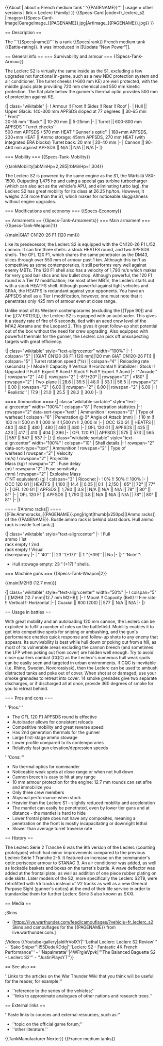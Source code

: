 {{About
| about = French medium tank '''{{PAGENAME}}'''
| usage = other versions
| link = Leclerc (Family)
}}
{{Specs-Card
|code=fr_leclerc_s2
|images={{Specs-Card-Image|GarageImage_{{PAGENAME}}.jpg|ArtImage\_{{PAGENAME}}.jpg}}
}}

== Description ==

<!-- ''In the description, the first part should be about the history of the creation and combat usage of the vehicle, as well as its key features. In the second part, tell the reader about the ground vehicle in the game. Insert a screenshot of the vehicle, so that if the novice player does not remember the vehicle by name, he will immediately understand what kind of vehicle the article is talking about.'' -->

The '''{{Specs|name}}''' is a rank {{Specs|rank}} French medium tank {{Battle-rating}}. It was introduced in [[Update "New Power"]].

== General info ==
=== Survivability and armour ===
{{Specs-Tank-Armour}}

<!-- ''Describe armour protection. Note the most well protected and key weak areas. Appreciate the layout of modules as well as the number and location of crew members. Is the level of armour protection sufficient, is the placement of modules helpful for survival in combat? If necessary use a visual template to indicate the most secure and weak zones of the armour.'' -->

The Leclerc S2 is virtually the same inside as the S1, excluding a few upgrades not functional in-game, such as a new NBC protection system and air conditioner. The turret cheeks (>600 mm KE) are well protected, with the middle glacis plate providing 720 mm chemical and 550 mm kinetic protection. The flat plate below the gunner's thermal optic provides 500 mm of protection against KE.

{| class="wikitable"
|-
! Armour !! Front !! Sides !! Rear !! Roof
|-
| Hull || Upper Glacis: 140-300 mm APFSDS sloped at 77 degrees || 30-65 mm ''Front''<br> 20-55 mm ''Back'' || 10-20 mm || 5-25mm
|-
| Turret || 600-800 mm APFSDS ''Turret cheeks''<br> 500 mm APFSDS / 570 mm HEAT ''Gunner's optic''
| 180+mm APFSDS, 230+mm HEAT || Ammo storage: 45mm APFSDS, 270 mm HEAT (with integrated ERA blocks)
Turret back: 20 mm
| 20-40 mm
|-
| Cannon || 90-460 mm against APFSDS || N/A || N/A || N/A
|-
|}

=== Mobility ===
{{Specs-Tank-Mobility}}

<!-- ''Write about the mobility of the ground vehicle. Estimate the specific power and manoeuvrability, as well as the maximum speed forwards and backwards.'' -->

{{tankMobility|abMinHp=2,285|rbMinHp=1,304}}

The Leclerc S2 is powered by the same engine as the S1, the Wärtsilä V8X-1500. Outputting 1,475 hp and using a special gas turbine turbocharger (which can also act as the vehicle's APU, and eliminating turbo lag), the Leclerc S2 has great mobility for its class at 26.25 hp/ton. However, it weighs 2.5t more than the S1, which makes for noticeable sluggishness without engine upgrades.

=== Modifications and economy ===
{{Specs-Economy}}

== Armaments ==
{{Specs-Tank-Armaments}}
=== Main armament ===
{{Specs-Tank-Weapon|1}}

<!-- ''Give the reader information about the characteristics of the main gun. Assess its effectiveness in a battle based on the reloading speed, ballistics and the power of shells. Do not forget about the flexibility of the fire, that is how quickly the cannon can be aimed at the target, open fire on it and aim at another enemy. Add a link to the main article on the gun: <code><nowiki>{{main|Name of the weapon}}</nowiki></code>. Describe in general terms the ammunition available for the main gun. Give advice on how to use them and how to fill the ammunition storage.'' -->

{{main|GIAT CN120-26 F1 (120 mm)}}

Like its predecessor, the Leclerc S2 is equipped with the CN120-26 F1 L/52 cannon. It can fire three shells: a stock HEATFS round, and two APFSDS shells. The OFL 120 F1, which shares the same penetrator as the DM43, slices through over 550 mm of armour past 1 km. Although this isn't as competitive as some contemporaries, it still performs very well against enemy MBTs. The 120 F1 shell also has a velocity of 1,790 m/s which makes for very good ballistics and low bullet drop. Although powerful, the 120 F1 round is a Tier IV modification; like most other MBTs, the Leclerc starts out with a stock HEATFS shell. Although powerful against light vehicles and SPAA, the HEATFS is redundant against your opponents. You have an APFSDS shell as a Tier I modification, however, one must note that it penetrates only 425 mm of armour even at close range.

Unlike most of its Western contemporaries (excluding the [[Type 90]] and the [[CV 90120]]), the Leclerc S2 is equipped with an autoloader. This gives it a steady rate of fire of 6 seconds, tied with an aced crew level of the M1A2 Abrams and the Leopard 2. This gives it great follow-up shot potential out of the box without the need for crew upgrading. Also equipped with powerful thermals for the gunner, the Leclerc can pick off unsuspecting targets with great efficiency.

{| class="wikitable" style="text-align:center" width="100%"
|-
! colspan="5" | [[GIAT CN120-26 F1 (120 mm)|120 mm GIAT CN120-26 F1]] || colspan="5" | Turret rotation speed (°/s) || colspan="4" | Reloading rate (seconds)
|-
! Mode !! Capacity !! Vertical !! Horizontal !! Stabilizer
! Stock !! Upgraded !! Full !! Expert !! Aced
! Stock !! Full !! Expert !! Aced
|-
! ''Arcade''
| rowspan="2" | 40 || rowspan="2" | -8°/+20° || rowspan="2" | ±180° || rowspan="2" | Two-plane || 28.6 || 39.5 || 48.0 || 53.1 || 56.5 || rowspan="2" | 6.00 || rowspan="2" | 6.00 || rowspan="2" | 6.00 || rowspan="2" | 6.00
|-
! ''Realistic''
| 17.9 || 21.0 || 25.5 || 28.2 || 30.0
|-
|}

==== Ammunition ====
{| class="wikitable sortable" style="text-align:center" width="100%"
! colspan="8" | Penetration statistics
|-
! rowspan="2" data-sort-type="text" | Ammunition
! rowspan="2" | Type of<br>warhead
! colspan="6" | Penetration @ 0° Angle of Attack (mm)
|-
! 10 m !! 100 m !! 500 m !! 1,000 m !! 1,500 m !! 2,000 m
|-
| OCC 120 G1 || HEATFS || 480 || 480 || 480 || 480 || 480 || 480
|-
| OFL 120 G1 || APFSDS || 425 || 423 || 417 || 410 || 404 || 396
|-
| OFL 120 F1 || APFSDS || 575 || 573 || 565 || 557 || 547 || 537
|-
|}
{| class="wikitable sortable" style="text-align:center" width="100%"
! colspan="10" | Shell details
|-
! rowspan="2" data-sort-type="text" | Ammunition
! rowspan="2" | Type of<br>warhead
! rowspan="2" | Velocity<br>(m/s)
! rowspan="2" | Projectile<br>Mass (kg)
! rowspan="2" | Fuse delay<br>(m)
! rowspan="2" | Fuse sensitivity<br>(mm)
! rowspan="2" | Explosive Mass<br>(TNT equivalent) (g)
! colspan="3" | Ricochet
|-
! 0% !! 50% !! 100%
|-
| OCC 120 G1 || HEATFS || 1,100 || 14.4 || 0.05 || 0.1 || 2,150 || 65° || 72° || 77°
|-
| OFL 120 G1 || APFSDS || 1,780 || 3.8 || N/A || N/A || N/A || 78° || 80° || 81°
|-
| OFL 120 F1 || APFSDS || 1,790 || 3.8 || N/A || N/A || N/A || 78° || 80° || 81°
|-
|}

==== [[Ammo racks]] ====
[[File:Ammoracks_{{PAGENAME}}.png|right|thumb|x250px|[[Ammo racks]] of the {{PAGENAME}}. Bustle ammo rack is behind blast doors. Hull ammo rack is inside fuel tank.]]

<!-- '''Last updated: 2.3.0.64''' -->

{| class="wikitable" style="text-align:center"
|-
! Full<br>ammo
! 1st<br>rack empty
! 2nd<br>rack empty
! Visual<br>discrepancy
|-
| '''40''' || 23 ''(+17)'' || 1 ''(+39)'' || No
|-
|}
'''Note''':

- Hull stowage empty: 23 ''(+17)'' shells.

=== Machine guns ===
{{Specs-Tank-Weapon|2}}

<!-- ''Offensive and anti-aircraft machine guns not only allow you to fight some aircraft but also are effective against lightly armoured vehicles. Evaluate machine guns and give recommendations on its use.'' -->

{{main|M2HB (12.7 mm)}}

{| class="wikitable" style="text-align:center" width="50%"
|-
! colspan="5" | [[M2HB (12.7 mm)|12.7 mm M2HB]]
|-
! Mount !! Capacity (Belt) !! Fire rate !! Vertical !! Horizontal
|-
| Coaxial || 800 (200) || 577 || N/A || N/A
|-
|}

== Usage in battles ==

<!-- ''Describe the tactics of playing in the vehicle, the features of using vehicles in the team and advice on tactics. Refrain from creating a "guide" - do not impose a single point of view but instead give the reader food for thought. Describe the most dangerous enemies and give recommendations on fighting them. If necessary, note the specifics of the game in different modes (AB, RB, SB).'' -->

With great mobility and an autoloading 120 mm cannon, the Leclerc can be exploited to fulfil a number of roles on the battlefield. Mobility enables it to get into competitive spots for sniping or ambushing, and the gun's performance enables quick response and follow-up shots to any enemy that appears. Its survivability is best while hull down or poking out from a hill, as most of its vulnerable areas excluding the cannon breech (and sometimes the LFP when poking out from cover) are hidden well enough. Try to avoid close quarters combat (CQC) as the Leclerc's numerous hull weak spots can be easily seen and targeted in urban environments. If CQC is inevitable (i.e. Rhine, Sweden, Novorossiysk), then the Leclerc can be used to ambush distracted tanks and poke out of cover. When shot at or damaged, use your smoke grenades to retreat into cover. 14 smoke grenades give two separate discharges, or if discharged all at once, provide 360 degrees of smoke for you to retreat behind.

=== Pros and cons ===

<!-- ''Summarise and briefly evaluate the vehicle in terms of its characteristics and combat effectiveness. Mark its pros and cons in a bulleted list. Try not to use more than 6 points for each of the characteristics. Avoid using categorical definitions such as "bad", "good" and the like - use substitutions with softer forms such as "inadequate" and "effective".'' -->

'''Pros:'''

- The OFL 120 F1 APFSDS round is effective
- Autoloader allows for consistent reloads
- Competitive mobility and great reverse speed
- Has 2nd generation thermals for the gunner
- Large first-stage ammo stowage
- Lower profile compared to its contemporaries
- Relatively fast gun elevation/depression speeds

'''Cons:'''

- No thermal optics for commander
- Noticeable weak spots at close range or when not hull down
- Cannon breech is easy to hit at any range
- 10 mm armour protection for the engine: 12.7 mm rounds can set afire and immobilize you
- Only three crew members
- Abysmal performance when stock
- Heavier than the Leclerc S1 - slightly reduced mobility and acceleration
- The mantlet can easily be penetrated, even by lower tier guns and at distance - the mantlet is hard to hide
- Lower frontal plate does not have any composites, meaning a penetration on the front is mostly incapacitating or downright lethal
- Slower than average turret traverse rate

== History ==

<!-- ''Describe the history of the creation and combat usage of the vehicle in more detail than in the introduction. If the historical reference turns out to be too long, take it to a separate article, taking a link to the article about the vehicle and adding a block "/History" (example: <nowiki>https://wiki.warthunder.com/(Vehicle-name)/History</nowiki>) and add a link to it here using the <code>main</code> template. Be sure to reference text and sources by using <code><nowiki><ref></ref></nowiki></code>, as well as adding them at the end of the article with <code><nowiki><references /></nowiki></code>. This section may also include the vehicle's dev blog entry (if applicable) and the in-game encyclopedia description (under <code><nowiki>=== In-game description ===</nowiki></code>, also if applicable).'' -->

The Leclerc Série 2 Tranche 6 was the 9th version of the Leclerc (counting prototypes) which had minor improvements compared to the previous Leclerc Série 1 Tranche 2-5. It featured an increase on the commander's optic periscope armour to STANAG 3. An air conditioner was added, as well as lockable baskets and boxes on the turret's bustle. A wave deflector was added at the frontal plate, as well as addition of one piece rubber plating on side skirts. Later models of the S2, more specifically the Leclerc S2T9, were retrofitted with V5 tracks instead of V2 tracks as well as a new General Purpose Sight (gunner's optics) at the end of their life service in order to standardise them for further Leclerc Série 3 also known as SXXI.

== Media ==

<!-- ''Excellent additions to the article would be video guides, screenshots from the game, and photos.'' -->

;Skins

- [https://live.warthunder.com/feed/camouflages/?vehicle=fr_leclerc_s2 Skins and camouflages for the {{PAGENAME}} from live.warthunder.com.]

;Videos
{{Youtube-gallery|aIdifrVolXY|'''Lethal Leclerc: Leclerc S2 Review''' - ''Sako Sniper''|I55DedeKDdg|'''Leclerc S2 - Fantastic 4K French Performance''' - ''Napalmratte''|4WFrgIeVpvk|'''The Balanced Baguette S2 - Leclerc S2''' - ''JustinPlaysYT''}}

== See also ==

<!-- ''Links to the articles on the War Thunder Wiki that you think will be useful for the reader, for example:''
* ''reference to the series of the vehicles;''
* ''links to approximate analogues of other nations and research trees.'' -->

''Links to the articles on the War Thunder Wiki that you think will be useful for the reader, for example:''

- ''reference to the series of the vehicles;''
- ''links to approximate analogues of other nations and research trees.''

== External links ==

<!-- ''Paste links to sources and external resources, such as:''
* ''topic on the official game forum;''
* ''other literature.'' -->

''Paste links to sources and external resources, such as:''

- ''topic on the official game forum;''
- ''other literature.''

{{TankManufacturer Nexter}}
{{France medium tanks}}
